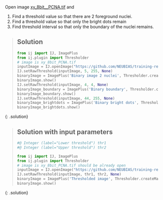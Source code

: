 Open image [xy_8bit__PCNA.tif](https://github.com/NEUBIAS/training-resources/raw/master/image_data/xy_8bit__PCNA.tif) and 
1. Find a threshold value so that there are 2 foreground nuclei.
2. Find a threshold value so that only the bright dots remain
3. Find threshold interval so that only the boundary of the nuclei remains.


> ## Solution
> ```python
> from ij import IJ, ImagePlus
> from ij.plugin import Thresholder
> # image is xy_8bit_PCNA.tif
> inputImage = IJ.openImage("https://github.com/NEUBIAS/training-resources/raw/master/image_data/xy_8bit__PCNA.tif")
> IJ.setRawThreshold(inputImage, 5, 255, None)
> binaryImage = ImagePlus('Binary image 2 nuclei', Thresholder.createMask(inputImage))
> binaryImage.show()
> IJ.setRawThreshold(inputImage, 4, 4, None)
> binaryImage_boundary = ImagePlus('Binary boundary', Thresholder.createMask(inputImage))
> binaryImage_boundary.show()
> IJ.setRawThreshold(inputImage, 44, 255, None)
> binaryImage_brightdots = ImagePlus('Binary bright dots', Thresholder.createMask(inputImage))
> binaryImage_brightdots.show()
> ```
{: .solution}

> ## Solution with input parameters
> ```python
> #@ Integer (label="Lower threshold") thr1
> #@ Integer (label="Upper threshold") thr2
>
> from ij import IJ, ImagePlus
> from ij.plugin import Thresholder
> # image is xy_8bit_PCNA.tif should be already open
> inputImage = IJ.openImage("https://github.com/NEUBIAS/training-resources/raw/master/image_data/xy_8bit__PCNA.tif")
> IJ.setRawThreshold(inputImage, thr1, thr2, None)
> binaryImage = ImagePlus('Thresholded image', Thresholder.createMask(inputImage))
> binaryImage.show()
> ```
{: .solution}